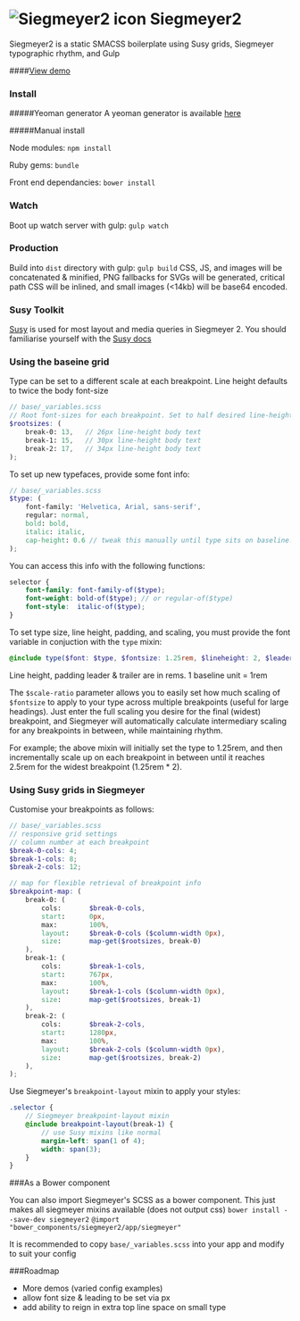 ![Siegmeyer2 icon](https://raw.github.com/tbredin/Siegmeyer2/develop/siegmeyer.gif)
Siegmeyer2
==========

Siegmeyer2 is a static SMACSS boilerplate using Susy grids, Siegmeyer typographic rhythm, and Gulp

####[View demo](http://tbredin.github.io/Siegmeyer2/)

### Install

#####Yeoman generator
A yeoman generator is available [here](https://github.com/tbredin/generator-siegmeyer2)


#####Manual install

Node modules:
`npm install`

Ruby gems:
`bundle`

Front end dependancies:
`bower install`



### Watch

Boot up watch server with gulp:
`gulp watch`



### Production

Build into `dist` directory with gulp:
`gulp build`
CSS, JS, and images will be concatenated & minified, PNG fallbacks for SVGs will be generated, critical path CSS will be inlined, and small images (<14kb) will be base64 encoded.


### Susy Toolkit
[Susy](http://susy.oddbird.net/) is used for most layout and media queries in Siegmeyer 2.
You should familiarise yourself with the [Susy docs](http://susydocs.oddbird.net/en/latest/)


### Using the baseine grid

Type can be set to a different scale at each breakpoint. Line height defaults to twice the body font-size
```SCSS
// base/_variables.scss
// Root font-sizes for each breakpoint. Set to half desired line-height of body text.
$rootsizes: (
    break-0: 13,   // 26px line-height body text
    break-1: 15,   // 30px line-height body text
    break-2: 17,   // 34px line-height body text
);
```

To set up new typefaces, provide some font info:

```SCSS
// base/_variables.scss
$type: (
    font-family: 'Helvetica, Arial, sans-serif',
    regular: normal,
    bold: bold,
    italic: italic,
    cap-height: 0.6 // tweak this manually until type sits on baseline. usually between 0.5 and 0.8
);
```
You can access this info with the following functions:
```SCSS
selector {
    font-family: font-family-of($type);
    font-weight: bold-of($type); // or regular-of($type)
    font-style:  italic-of($type);
}
```

To set type size, line height, padding, and scaling, you must provide the font variable in conjuction with the `type` mixin:
```SCSS
@include type($font: $type, $fontsize: 1.25rem, $lineheight: 2, $leader: 1, $trailer: 2, $scale-ratio: 2);
```
Line height, padding leader & trailer are in rems. 1 baseline unit = 1rem

The `$scale-ratio` parameter allows you to easily set how much scaling of `$fontsize` to apply to your type across multiple breakpoints (useful for large headings). Just enter the full scaling you desire for the final (widest) breakpoint, and Siegmeyer will automatically calculate intermediary scaling for any breakpoints in between, while maintaining rhythm.

For example; the above mixin will initially set the type to 1.25rem, and then incrementally scale up on each breakpoint in between until it reaches 2.5rem for the widest breakpoint (1.25rem * 2).


### Using Susy grids in Siegmeyer
Customise your breakpoints as follows:

```SCSS
// base/_variables.scss
// responsive grid settings
// column number at each breakpoint
$break-0-cols: 4;
$break-1-cols: 8;
$break-2-cols: 12;

// map for flexible retrieval of breakpoint info
$breakpoint-map: (
    break-0: (
        cols:       $break-0-cols,
        start:      0px,
        max:        100%,
        layout:     $break-0-cols ($column-width 0px),
        size:       map-get($rootsizes, break-0)
    ),
    break-1: (
        cols:       $break-1-cols,
        start:      767px,
        max:        100%,
        layout:     $break-1-cols ($column-width 0px),
        size:       map-get($rootsizes, break-1)
    ),
    break-2: (
        cols:       $break-2-cols,
        start:      1280px,
        max:        100%,
        layout:     $break-2-cols ($column-width 0px),
        size:       map-get($rootsizes, break-2)
    ),
);
```
Use Siegmeyer's `breakpoint-layout` mixin to apply your styles:

```SCSS
.selector {
    // Siegmeyer breakpoint-layout mixin
    @include breakpoint-layout(break-1) {
        // use Susy mixins like normal
        margin-left: span(1 of 4);
        width: span(3);
    }
}
 ```


###As a Bower component

You can also import Siegmeyer's SCSS as a bower component.
This just makes all siegmeyer mixins available (does not output css)
`bower install --save-dev siegmeyer2`
`@import "bower_components/siegmeyer2/app/siegmeyer"`

It is recommended to copy `base/_variables.scss` into your app and modify to suit your config


###Roadmap

- More demos (varied config examples)
- allow font size & leading to be set via px
- add ability to reign in extra top line space on small type
